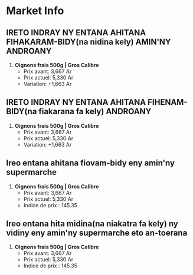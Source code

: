 # Market Info

## IRETO INDRAY NY ENTANA AHITANA FIHAKARAM-BIDY(na nidina kely) AMIN'NY ANDROANY

1. **Oignons frais 500g | Gros Calibre**
   - Prix avant: 3,667 Ar
   - Prix actuel: 5,330 Ar
   - Variation: +1,663 Ar

## IRETO INDRAY NY ENTANA AHITANA FIHENAM-BIDY(na fiakarana fa kely) ANDROANY

1. **Oignons frais 500g | Gros Calibre**
   - Prix avant: 3,667 Ar
   - Prix actuel: 5,330 Ar
   - Variation: +1,663 Ar

## Ireo entana ahitana fiovam-bidy eny amin'ny supermarche

1. **Oignons frais 500g | Gros Calibre**
   - Prix avant: 3,667 Ar
   - Prix actuel: 5,330 Ar
   - Indice de prix : 145.35

## Ireo entana hita midina(na niakatra fa kely) ny vidiny eny amin'ny supermarche eto an-toerana

1. **Oignons frais 500g | Gros Calibre**
   - Prix avant: 3,667 Ar
   - Prix actuel: 5,330 Ar
   - Indice de prix : 145.35

